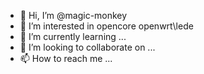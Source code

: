 - 👋 Hi, I’m @magic-monkey
- 👀 I’m interested in opencore openwrt\lede
- 🌱 I’m currently learning ...
- 💞️ I’m looking to collaborate on ...
- 📫 How to reach me ...

<!---
magic-monkey/magic-monkey is a ✨ special ✨ repository because its `README.md` (this file) appears on your GitHub profile.
You can click the Preview link to take a look at your changes.
--->
